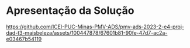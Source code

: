 # Apresentação da Solução

https://github.com/ICEI-PUC-Minas-PMV-ADS/pmv-ads-2023-2-e4-proj-dad-t3-maisbeleza/assets/100447878/67601b81-90fe-47d7-ac2a-e03467b54119


